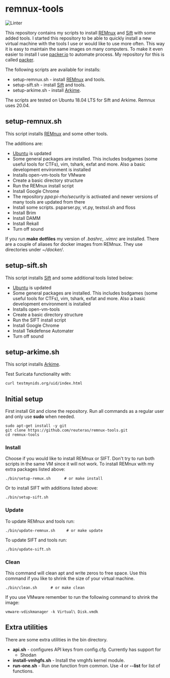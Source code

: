 # remnux-tools

![Linter](https://github.com/reuteras/remnux-tools/workflows/Linter/badge.svg)

This repository contains my scripts to install [REMnux](https://remnux.org) and [Sift](https://github.com/sans-dfir/sift-bootstrap) with some added tools. I started this repository to be able to quickly install a new virtual machine with the tools I use or would like to use more often. This way it is easy to maintain the same images on many computers.
To make it even easier to install I use [packer.io](https://www.packer.io/) to automate process. My repository for this is called [packer](https://github.com/reuteras/packer).

The following scripts are available for installs:

* setup-remnux.sh - install [REMnux](https://remnux.org) and tools.
* setup-sift.sh - install [Sift](https://github.com/sans-dfir/sift-bootstrap) and tools.
* setup-arkime.sh - install [Arkime](https://arkime.com/).

The scripts are tested on Ubuntu 18.04 LTS for Sift and Arkime. Remnux uses 20.04.

## setup-remnux.sh

This script installs [REMnux](https://remnux.org) and some other tools.

The additions are:
* [Ubuntu](https://www.ubuntu.com/) is updated
* Some general packages are installed. This includes bsdgames (some useful tools for CTFs), vim, tshark, exfat and more. Also a basic development environment is installed
* Installs open-vm-tools for VMware
* Create a basic directory structure
* Run the REMnux install script
* Install Google Chrome
* The repository _ppa:pi-rho/security_ is activated and newer versions of many tools are updated from there
* Install some scripts. psparser.py, vt.py, testssl.sh and floss
* Install Brim
* Install DAMM
* Install Rekall
* Turn off sound

If you run **make dotfiles** my version of _.bashrc_, _.vimrc_ are installed. There are a couple of aliases for docker images from REMnux. They use directories under _~/docker/<tool name>_.

## setup-sift.sh

This script installs [Sift](https://github.com/sans-dfir/sift-bootstrap)  and some additional tools listed below:

* [Ubuntu](https://www.ubuntu.com/) is updated
* Some general packages are installed. This includes bsdgames (some useful tools for CTFs), vim, tshark, exfat and more. Also a basic development environment is installed
* Installs open-vm-tools
* Create a basic directory structure
* Run the SIFT install script
* Install Google Chrome
* Install Tekdefense Automater
* Turn off sound

## setup-arkime.sh

This script installs [Arkime](https://arkime.com/).

Test Suricata functionality with:

    curl testmynids.org/uid/index.html

## Initial setup

First install Git and clone the repository. Run all commands as a regular user and only use **sudo** when needed.

    sudo apt-get install -y git
    git clone https://github.com/reuteras/remnux-tools.git
    cd remnux-tools

### Install

Choose if you would like to install REMnux or SIFT. Don't try to run both scripts in the same VM since it will not work. To install REMnux with my extra packages listed above:

    ./bin/setup-remux.sh      # or make install

Or to install SIFT with additions listed above:

    ./bin/setup-sift.sh

### Update

To update REMnux and tools run:

    ./bin/update-remnux.sh     # or make update

To update SIFT and tools run:

    ./bin/update-sift.sh

### Clean

This command will clean apt and write zeros to free space. Use this command if you like to shrink the size of your virtual machine.

    ./bin/clean.sh      # or make clean

If you use VMware remember to run the following command to shrink the image:

    vmware-vdiskmanager -k Virtual\ Disk.vmdk

## Extra utilities

There are some extra utilities in the bin directory.

* **api.sh** - configures API keys from config.cfg. Currently has support for
  - Shodan
* **install-vmhgfs.sh** - Install the vmghfs kernel module.
* **run-one.sh** - Run one function from common. Use **-l** or **--list** for list of functions.
